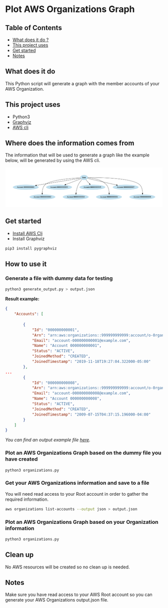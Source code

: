 # Plot AWS Organizations Graph

## Table of Contents
- [What does it do ?](https://github.com/groorj/aws-ip-range-api#what-does-it-do)
- [This project uses](https://github.com/groorj/aws-ip-range-api#this-project-uses)
- [Get started](https://github.com/groorj/aws-ip-range-api#get-started)
- [Notes](https://github.com/groorj/aws-ip-range-api#notes)

## What does it do

This Python script will generate a graph with the member accounts of your AWS Organization.

## This project uses

- Python3
- [Graphviz](https://graphviz.readthedocs.io/en/stable/)
- [AWS cli](https://aws.amazon.com/cli/)

## Where does the information comes from

The information that will be used to generate a graph like the example below, will be generated by using the AWS cli.

![AWS Organizations graph example](/aws-map-my-organization-example.png)


## Get started

- [Install AWS Cli](https://docs.aws.amazon.com/cli/latest/userguide/getting-started-install.html)
- Install Graphviz

```bash
pip3 install pygraphviz
```

## How to use it

### Generate a file with dummy data for testing
```bash
python3 generate_output.py > output.json
```

**Result example:**
```json
{
    "Accounts": [

        {
            "Id": "000000000001",
            "Arn": "arn:aws:organizations::999999999999:account/o-0rgan1zat1/000000000001",
            "Email": "account-000000000001@example.com",
            "Name": "Account 000000000001",
            "Status": "ACTIVE",
            "JoinedMethod": "CREATED",
            "JoinedTimestamp": "2019-11-18T19:27:04.322000-05:00"
        },
...
        {
            "Id": "000000000008",
            "Arn": "arn:aws:organizations::999999999999:account/o-0rgan1zat1/000000000008",
            "Email": "account-000000000008@example.com",
            "Name": "Account 000000000008",
            "Status": "ACTIVE",
            "JoinedMethod": "CREATED",
            "JoinedTimestamp": "2009-07-15T04:37:15.196000-04:00"
        }
    ]
}
```
*You can find an output example file [here](output.json-example).*

### Plot an AWS Organizations Graph based on the dummy file you have created
```bash
python3 organizations.py
```

### Get your AWS Organizations information and save to a file

You will need read access to your Root account in order to gather the required information.

```bash
aws organizations list-accounts --output json > output.json
```

### Plot an AWS Organizations Graph based on your Organization information
```bash
python3 organizations.py
```

## Clean up
No AWS resources will be created so no clean up is needed.


## Notes
Make sure you have read access to your AWS Root account so you can generate your AWS Organizations output.json file.